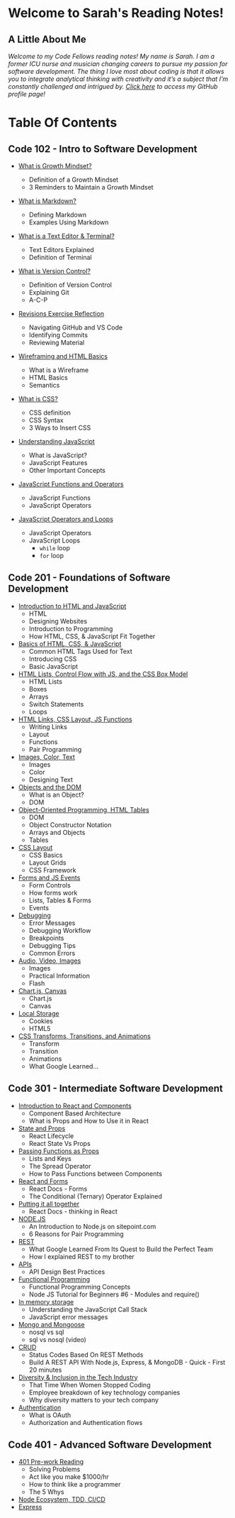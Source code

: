 # Welcome to Sarah's Reading Notes!

## A Little About Me

*Welcome to my Code Fellows reading notes! My name is Sarah. I am a former ICU nurse and musician changing careers to pursue my passion for software development. The thing I love most about coding is that it allows you to integrate analytical thinking with creativity and it’s a subject that I’m constantly challenged and intrigued by. [Click here](https://github.com/sarahcreager) to access my GitHub profile page!*

# Table Of Contents

## Code 102 - Intro to Software Development
* [What is Growth Mindset?](./code102/growthmindset.md)
  * Definition of a Growth Mindset
  * 3 Reminders to Maintain a Growth Mindset

* [What is Markdown?](./code102/markdown.md) 
  * Defining Markdown
  * Examples Using Markdown
  
* [What is a Text Editor & Terminal?](./code102/texteditorterminal.md)
  * Text Editors Explained
  * Definition of Terminal

* [What is Version Control?](./code102/versioncontrol.md) 
  * Definition of Version Control 
  * Explaining Git
  * A-C-P
 
* [Revisions Exercise Reflection](./code102/revisions.md) 
  * Navigating GitHub and VS Code
  * Identifying Commits
  * Reviewing Material

* [Wireframing and HTML Basics](./code102/html.md) 
  * What is a Wireframe
  * HTML Basics
  * Semantics


* [What is CSS?](./code102/css.md) 
  * CSS definition
  * CSS Syntax
  * 3 Ways to Insert CSS

* [Understanding JavaScript](./code102/javascript.md) 
  * What is JavaScript?
  * JavaScript Features
  * Other Important Concepts
  
* [JavaScript Functions and Operators](./code102/javascriptfunctions.md) 
  * JavaScript Functions
  * JavaScript Operators

* [JavaScript Operators and Loops](./code102/operators_loops.md) 
  * JavaScript Operators
  * JavaScript Loops
    * `while` loop
    * `for` loop


## Code 201 - Foundations of Software Development
* [Introduction to HTML and JavaScript](./code201/class-01.md)
  * HTML
  * Designing Websites
  * Introduction to Programming
  * How HTML, CSS, & JavaScript Fit Together
* [Basics of HTML, CSS, & JavaScript](./code201/class-02.md)
  * Common HTML Tags Used for Text
  * Introducing CSS
  * Basic JavaScript
* [HTML Lists, Control Flow with JS, and the CSS Box Model](./code201/class-03.md)
  * HTML Lists
  * Boxes
  * Arrays
  * Switch Statements
  * Loops
* [HTML Links, CSS Layout, JS Functions](./code201/class-04.md)
  * Writing Links
  * Layout
  * Functions
  * Pair Programming
* [Images, Color, Text](./code201/class-05.md)
  * Images
  * Color
  * Designing Text
* [Objects and the DOM](./code201/class-06.md)
  * What is an Object?
  * DOM
* [Object-Oriented Programming, HTML Tables](./code201/class-07.md)
  * DOM
  * Object Constructor Notation
  * Arrays and Objects
  * Tables
* [CSS Layout](./code201/class-08.md)
  * CSS Basics
  * Layout Grids
  * CSS Framework
* [Forms and JS Events](./code201/class-09.md)
  * Form Controls
  * How forms work
  * Lists, Tables & Forms
  * Events
* [Debugging](./code201/class-10.md)
  * Error Messages
  * Debugging Workflow
  * Breakpoints
  * Debugging Tips
  * Common Errors
* [Audio, Video, Images](./code201/class-11.md)
  * Images
  * Practical Information
  * Flash
* [Chart.js, Canvas](./code201/class-12.md)
  * Chart.js
  * Canvas
* [Local Storage](./code201/class-13.md)
  * Cookies
  * HTML5
* [CSS Transforms, Transitions, and Animations](./code201/class-14.md)
  * Transform
  * Transition
  * Animations
  * What Google Learned...

## Code 301 - Intermediate Software Development
* [Introduction to React and Components](./code301/prework.md)
  * Component Based Architecture
  * What is Props and How to Use it in React
* [State and Props](./code301/class02.md)
  * React Lifecycle
  * React State Vs Props
* [Passing Functions as Props](./code301/class03.md)
  * Lists and Keys
  * The Spread Operator
  * How to Pass Functions between Components
* [React and Forms](./code301/class04.md)
  * React Docs - Forms
  * The Conditional (Ternary) Operator Explained
* [Putting it all together](./code301/class05.md)
  * React Docs - thinking in React
* [NODE.JS](./code301/class06.md)
  * An Introduction to Node.js on sitepoint.com
  * 6 Reasons for Pair Programming
* [REST](./code301/class07.md)
  * What Google Learned From Its Quest to Build the Perfect Team
  * How I explained REST to my brother
* [APIs](./code301/class08.md)
  * API Design Best Practices
* [Functional Programming](./code301/class09.md)
  * Functional Programming Concepts
  * Node JS Tutorial for Beginners #6 - Modules and require()
* [In memory storage](./code301/class10.md)
  * Understanding the JavaScript Call Stack
  * JavaScript error messages
* [Mongo and Mongoose](./code301/class11.md)
  * nosql vs sql
  * sql vs nosql (video)
* [CRUD](./code301/class12.md)
  * Status Codes Based On REST Methods
  * Build A REST API With Node.js, Express, & MongoDB - Quick - First 20 minutes
* [Diversity & Inclusion in the Tech Industry](./code301/class13.md)
  * That Time When Women Stopped Coding
  * Employee breakdown of key technology companies
  * Why diversity matters to your tech company
* [Authentication](./code301/class14.md)
  * What is OAuth
  * Authorization and Authentication flows
 

## Code 401 - Advanced Software Development
* [401 Pre-work Reading](./code401/401prework.md)
  * Solving Problems
  * Act like you make $1000/hr
  * How to think like a programmer
  * The 5 Whys
* [Node Ecosystem, TDD, CI/CD](./code401/class1.md)
* [Express](./code401/class2.md)